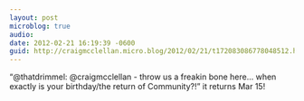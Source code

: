```yaml
---
layout: post
microblog: true
audio: 
date: 2012-02-21 16:19:39 -0600
guid: http://craigmcclellan.micro.blog/2012/02/21/t172083086778048512.html
---
```

“@thatdrimmel: @craigmcclellan - throw us a freakin bone here... when exactly is your birthday/the return of Community?!” it returns Mar 15!
